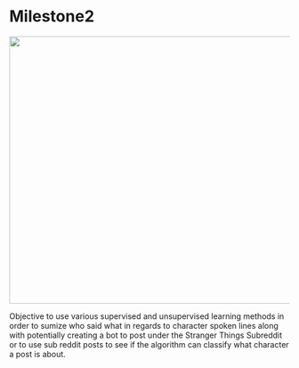 # Milestone2

<a href="url"><img src="https://i.redd.it/u5tmm8aks9n41.jpg" align="center" height="480" width="1200" ></a>

Objective to use various supervised and unsupervised learning methods in order to sumize who said what in regards to character spoken lines along with potentially creating a bot to post under the Stranger Things Subreddit or to use sub reddit posts to see if the algorithm can classify what character a post is about.  
